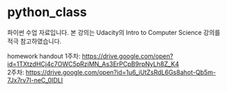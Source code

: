 # python_class
파이썬 수업 자료입니다.
본 강의는 Udacity의 Intro to Computer Science 강의를 적극 참고하였습니다.

homework handout
1주차: https://drive.google.com/open?id=1TXtzdHCj4c7OWC5pRzjMN_As3ErPCpB9rpNyLh8Z_K4  
2주차: https://drive.google.com/open?id=1u6_iUtZsRdL6Gs8ahot-Qb5m-7Jx7rv7I-neC_0IDLI  
